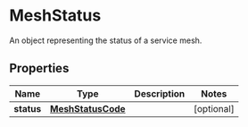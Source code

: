 

# MeshStatus

An object representing the status of a service mesh.

## Properties

| Name | Type | Description | Notes |
|------------ | ------------- | ------------- | -------------|
|**status** | [**MeshStatusCode**](MeshStatusCode.md) |  |  [optional] |



